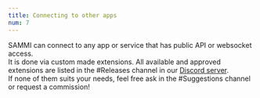 ```yaml
---
title: Connecting to other apps
num: 7
---
```


SAMMI can connect to any app or service that has public API or websocket access.\
It is done via custom made extensions.
All available and approved extensions are listed in the #Releases channel in our [Discord server](https://discord.gg/dXez8Zh).\
If none of them suits your needs, feel free ask in the #Suggestions channel or request a commission!